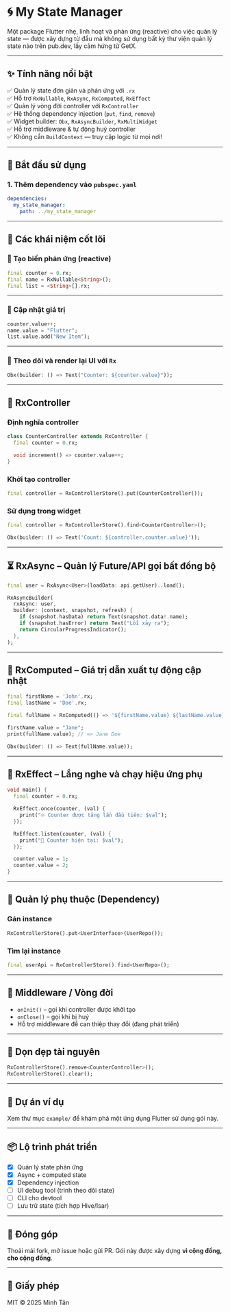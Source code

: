 
# 🌀 My State Manager

Một package Flutter nhẹ, linh hoạt và phản ứng (reactive) cho việc quản lý state — được xây dựng từ đầu mà không sử dụng bất kỳ thư viện quản lý state nào trên pub.dev, lấy cảm hứng từ GetX.

---

## ✨ Tính năng nổi bật

✅ Quản lý state đơn giản và phản ứng với `.rx`  
✅ Hỗ trợ `RxNullable`, `RxAsync`, `RxComputed`, `RxEffect`  
✅ Quản lý vòng đời controller với `RxController`  
✅ Hệ thống dependency injection (`put`, `find`, `remove`)  
✅ Widget builder: `Obx`, `RxAsyncBuilder`, `RxMultiWidget`  
✅ Hỗ trợ middleware & tự động huỷ controller  
✅ Không cần `BuildContext` — truy cập logic từ mọi nơi!

---

## 🚀 Bắt đầu sử dụng

### 1. Thêm dependency vào `pubspec.yaml`

```yaml
dependencies:
  my_state_manager:
    path: ../my_state_manager
```

---

## 🧠 Các khái niệm cốt lõi

### 🔹 Tạo biến phản ứng (reactive)

```dart
final counter = 0.rx;
final name = RxNullable<String>();
final list = <String>[].rx;
```

---

### 🔹 Cập nhật giá trị

```dart
counter.value++;
name.value = "Flutter";
list.value.add("New Item");
```

---

### 🔹 Theo dõi và render lại UI với `Rx`

```dart
Obx(builder: () => Text("Counter: ${counter.value}"));
```

---

## 🎯 RxController

### Định nghĩa controller

```dart
class CounterController extends RxController {
  final counter = 0.rx;

  void increment() => counter.value++;
}
```

### Khởi tạo controller

```dart
final controller = RxControllerStore().put(CounterController());
```

### Sử dụng trong widget

```dart
final controller = RxControllerStore().find<CounterController>();

Obx(builder: () => Text('Count: ${controller.counter.value}'));
```

---

## ⏳ RxAsync – Quản lý Future/API gọi bất đồng bộ

```dart
final user = RxAsync<User>(loadData: api.getUser)..load();

RxAsyncBuilder(
  rxAsync: user,
  builder: (context, snapshot, refresh) {
    if (snapshot.hasData) return Text(snapshot.data!.name);
    if (snapshot.hasError) return Text("Lỗi xảy ra");
    return CircularProgressIndicator();
  },
);
```

---

## 🧮 RxComputed – Giá trị dẫn xuất tự động cập nhật

```dart
final firstName = 'John'.rx;
final lastName = 'Doe'.rx;

final fullName = RxComputed(() => '${firstName.value} ${lastName.value}');

firstName.value = "Jane";
print(fullName.value); // => Jane Doe
```

```dart
Obx(builder: () => Text(fullName.value));
```

---

## 🔁 RxEffect – Lắng nghe và chạy hiệu ứng phụ

```dart
void main() {
  final counter = 0.rx;

  RxEffect.once(counter, (val) {
    print("🔥 Counter được tăng lần đầu tiên: $val");
  });

  RxEffect.listen(counter, (val) {
    print("🧭 Counter hiện tại: $val");
  });

  counter.value = 1;
  counter.value = 2;
}
```

---

## 🧩 Quản lý phụ thuộc (Dependency)

### Gán instance

```dart
RxControllerStore().put<UserInterface>(UserRepo());
```

### Tìm lại instance

```dart
final userApi = RxControllerStore().find<UserRepo>();
```

---

## 🔧 Middleware / Vòng đời

- `onInit()` – gọi khi controller được khởi tạo
- `onClose()` – gọi khi bị huỷ
- Hỗ trợ middleware để can thiệp thay đổi (đang phát triển)

---

## 🧹 Dọn dẹp tài nguyên

```dart
RxControllerStore().remove<CounterController>();
RxControllerStore().clear();
```

---

## 🧪 Dự án ví dụ

Xem thư mục `example/` để khám phá một ứng dụng Flutter sử dụng gói này.

---

## 📦 Lộ trình phát triển

- [x] Quản lý state phản ứng
- [x] Async + computed state
- [x] Dependency injection
- [ ] UI debug tool (trình theo dõi state)
- [ ] CLI cho devtool
- [ ] Lưu trữ state (tích hợp Hive/Isar)

---

## 🤝 Đóng góp

Thoải mái fork, mở issue hoặc gửi PR. Gói này được xây dựng **vì cộng đồng, cho cộng đồng**.

---

## 📄 Giấy phép

MIT © 2025 Minh Tân
